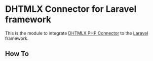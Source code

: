 DHTMLX Connector for Laravel framework
======================================

This is the module to integrate [DHTMLX PHP Connector] to the [Laravel] framework.

How To
-----



[dhtmlx php connector]:http://docs.dhtmlx.com/connector__php__index.html
[laravel]:http://laravel.com
